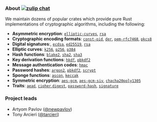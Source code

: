 ### About [![zulip chat](https://img.shields.io/badge/zulip-join_chat-blue.svg)](https://rustcrypto.zulipchat.com/)

We maintain dozens of popular crates which provide pure Rust implementations of cryptographic algorithms,
including the following:

- **Asymmetric encryption**: [`elliptic-curves`](https://github.com/RustCrypto/elliptic-curves), [`rsa`](https://github.com/RustCrypto/RSA)
- **Cryptographic encoding formats**: [`const-oid`](https://github.com/RustCrypto/formats/tree/master/const-oid), [`der`](https://github.com/RustCrypto/formats/tree/master/der), [`pem-rfc7468`](https://github.com/RustCrypto/formats/tree/master/pem-rfc7468), [`pkcs8`](https://github.com/RustCrypto/formats/tree/master/pkcs8)
- **Digital signatures**:, [`ecdsa`](https://github.com/RustCrypto/signatures/tree/master/ecdsa), [`ed25519`](https://github.com/RustCrypto/signatures/tree/master/ecdsa), [`rsa`](https://github.com/RustCrypto/RSA)
- **Elliptic curves**: [`k256`](https://github.com/RustCrypto/elliptic-curves/tree/master/k256), [`p256`](https://github.com/RustCrypto/elliptic-curves/tree/master/p256), [`p384`](https://github.com/RustCrypto/elliptic-curves/tree/master/p384) 
- **Hash functions**: [`blake2`](https://github.com/RustCrypto/hashes/tree/master/blake2), [`sha2`](https://github.com/RustCrypto/hashes/tree/master/sha2), [`sha3`](https://github.com/RustCrypto/hashes/tree/master/sha3)
- **Key derivation functions**: [`hkdf`](https://github.com/RustCrypto/KDFs/tree/master/hkdf), [`pbkdf2`](https://github.com/RustCrypto/password-hashes/tree/master/pbkdf2)
- **Message authentication codes**: [`hmac`](https://github.com/RustCrypto/MACs/tree/master/hmac)
- **Password hashes**: [`argon2`](https://github.com/RustCrypto/password-hashes/tree/master/argon2), [`pbkdf2`](https://github.com/RustCrypto/password-hashes/tree/master/pbkdf2), [`scrypt`](https://github.com/RustCrypto/password-hashes/tree/master/scrypt)
- **Sponge functions**: [`ascon`](https://github.com/RustCrypto/sponges/tree/master/ascon), [`keccak`](https://github.com/RustCrypto/sponges/tree/master/keccak)
- **Symmetric encryption**: [`aes-gcm`](https://github.com/RustCrypto/AEADs/tree/master/aes-gcm), [`aes-gcm-siv`](https://github.com/RustCrypto/AEADs/tree/master/aes-gcm-siv), [`chacha20poly1305`](https://github.com/RustCrypto/AEADs/tree/master/chacha20poly1305)
- **Traits**: [`aead`](https://github.com/RustCrypto/traits/tree/master/aead), [`cipher`](https://github.com/RustCrypto/traits/tree/master/cipher),[`digest`](https://github.com/RustCrypto/traits/tree/master/digest),  [`password-hash`](https://github.com/RustCrypto/traits/tree/master/password-hash), [`signature`](https://github.com/RustCrypto/traits/tree/master/signature)

### Project leads

- Artyom Pavlov ([@newpavlov](https://github.com/newpavlov))
- Tony Arcieri ([@tarcieri](https://github.com/tarcieri))
